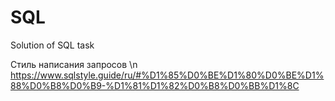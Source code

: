 # SQL
Solution of SQL task

Стиль написания запросов \n
https://www.sqlstyle.guide/ru/#%D1%85%D0%BE%D1%80%D0%BE%D1%88%D0%B8%D0%B9-%D1%81%D1%82%D0%B8%D0%BB%D1%8C
